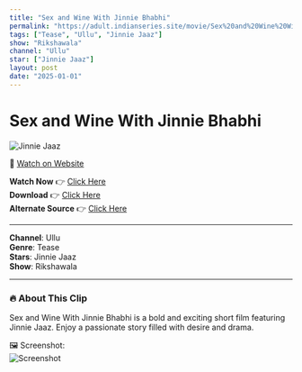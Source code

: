 ```yaml
---
title: "Sex and Wine With Jinnie Bhabhi"
permalink: "https://adult.indianseries.site/movie/Sex%20and%20Wine%20With%20Jinnie%20Bhabhi"
tags: ["Tease", "Ullu", "Jinnie Jaaz"]
show: "Rikshawala"
channel: "Ullu"
star: ["Jinnie Jaaz"]
layout: post
date: "2025-01-01"
---
```


# Sex and Wine With Jinnie Bhabhi

![Jinnie Jaaz](https://shorts.desisins.com/wp-content/uploads/2024/11/Sex-and-Wine-With-Jinnie-Bhabhi-DesiSins.com_.jpg)

🔗 [Watch on Website](https://adult.indianseries.site/movie/Sex%20and%20Wine%20With%20Jinnie%20Bhabhi)

**Watch Now** 👉 [Click Here](https://adult.indianseries.site/movie/Sex%20and%20Wine%20With%20Jinnie%20Bhabhi)  
**Download** 👉 [Click Here](https://adult.indianseries.site/movie/Sex%20and%20Wine%20With%20Jinnie%20Bhabhi)  
**Alternate Source** 👉 [Click Here](https://adult.indianseries.site/movie/Sex%20and%20Wine%20With%20Jinnie%20Bhabhi)

---

**Channel**: Ullu  
**Genre**: Tease  
**Stars**: Jinnie Jaaz  
**Show**: Rikshawala

---

### 🔥 About This Clip

Sex and Wine With Jinnie Bhabhi is a bold and exciting short film featuring Jinnie Jaaz. Enjoy a passionate story filled with desire and drama.
 
🖼️ Screenshot:  
![Screenshot](https://shorts.desisins.com/wp-content/uploads/2024/11/Sex-and-Wine-With-Jinnie-Bhabhi-DesiSins.com_.jpg)
